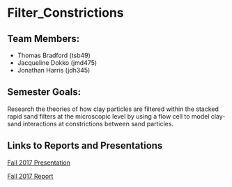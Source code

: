# Filter_Constrictions
## Team Members:
* Thomas Bradford (tsb49)
* Jacqueline Dokko (jmd475)
* Jonathan Harris (jdh345)

## Semester Goals:
Research the theories of how clay particles are filtered within the stacked rapid sand filters at the microscopic level by using a flow cell to model clay-sand interactions at constrictions between sand particles. 

## Links to Reports and Presentations

[Fall 2017 Presentation](https://docs.google.com/presentation/d/1KD_kxfSDP_tw0Qlg8XtRqDSgNNq6enWwaTUk0-DcZAg/edit?usp=sharing)

[Fall 2017 Report](https://www.overleaf.com/read/gjkjdyvyhnxs)


